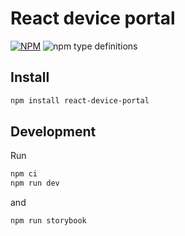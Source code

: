 # React device portal

[![NPM](https://img.shields.io/npm/v/react-device-portal.svg)](https://www.npmjs.com/package/react-device-portal) ![npm type definitions](https://img.shields.io/npm/types/shared-loading-indicator.svg)

## Install

```bash
npm install react-device-portal
```

## Development

Run

```sh
npm ci
npm run dev
```

and

```sh
npm run storybook
```
